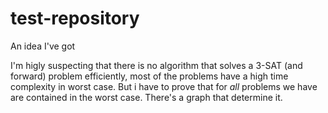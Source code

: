 # test-repository
An idea I've got

I'm higly suspecting that there is no algorithm that solves a 3-SAT (and forward) problem efficiently, most of the problems have a high time complexity in worst case.
But i have to prove that for *all* problems we have are contained in the worst case. There's a graph that determine it.

 
